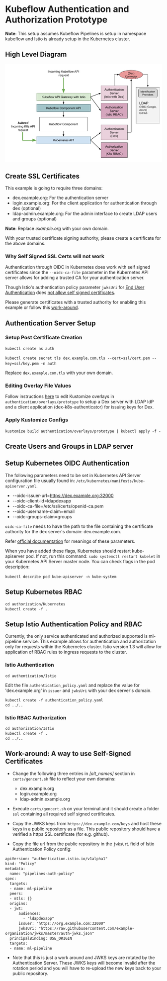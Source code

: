# Kubeflow Authentication and Authorization Prototype

**Note**: This setup assumes Kubeflow Pipelines is setup in namespace kubeflow and Istio is already setup in the Kubernetes cluster.

## High Level Diagram
![Authentication and Authorization in Kubeflow](assets/auth-istio.png)


## Create SSL Certificates

This example is going to require three domains:  
- dex.example.org: For the authentication server
- login.example.org: For the client application for authentication through dex (optional)
- ldap-admin.example.org: For the admin interface to create LDAP users and groups (optional)

**Note**: Replace *example.org* with your own domain.  

With your trusted certificate signing authority, please create a certificate for the above domains.

### Why Self Signed SSL Certs will not work

Authentication through OIDC in Kubernetes does work with self signed certificates since the `--oidc-ca-file` parameter in the Kubernetes API server allows for adding a trusted CA for your authentication server.

Though Istio's authentication policy parameter `jwksUri` for [End User Authentication](https://istio.io/docs/ops/security/end-user-auth/) does [not allow self signed certificates](https://github.com/istio/istio/issues/7290#issuecomment-420748056).

Please generate certificates with a trusted authority for enabling this example or follow this [work-around](#work-around-a-way-to-use-self-signed-certificates).

## Authentication Server Setup

### Setup Post Certificate Creation

`kubectl create ns auth`

`kubectl create secret tls dex.example.com.tls --cert=ssl/cert.pem --key=ssl/key.pem -n auth`

Replace `dex.example.com.tls` with your own domain.

### Editing Overlay File Values

Follow instructions [here](authentication/overlays/README.md) to edit Kustomize overlays in `authentication/overlays/prototype` to setup a Dex server with LDAP IdP and a client application (dex-k8s-authenticator) for issuing keys for Dex.

### Apply Kustomize Configs

`kustomize build authentication/overlays/prototype | kubectl apply -f -`

## Create Users and Groups in LDAP server

## Setup Kubernetes OIDC Authentication

The following parameters need to be set in Kubernetes API Server configuration file usually found in: `/etc/kubernetes/manifests/kube-apiserver.yaml`.

- --oidc-issuer-url=https://dex.example.org:32000
- --oidc-client-id=ldapdexapp
- --oidc-ca-file=/etc/ssl/certs/openid-ca.pem
- --oidc-username-claim=email
- --oidc-groups-claim=groups

`oidc-ca-file` needs to have the path to the file containing the certificate authority for the dex server's domain: dex.example.com.

Refer [official documentation](https://kubernetes.io/docs/reference/access-authn-authz/authentication/#configuring-the-api-server) for meanings of these parameters.

When you have added these flags, Kubernetes should restart kube-apiserver pod. If not, run this command: `sudo systemctl restart kubelet` in your Kubernetes API Server master node. You can check flags in the pod description:

`kubectl describe pod kube-apiserver -n kube-system`

## Setup Kubernetes RBAC

```
cd authorization/Kubernetes
kubectl create -f .
```

## Setup Istio Authentication Policy and RBAC

Currently, the only service authenticated and authorized supported is ml-pipeline service.
This example allows for authentication and authorization only for requests within the Kubernetes cluster. Istio version 1.3 will allow for application of RBAC rules to ingress requests to the cluster.

### Istio Authentication

```
cd authentication/Istio
```

Edit the file `authentication_policy.yaml` and replace the value for 'dex.example.org' in `issuer` and `jwksUri` with your dex server's domain.

```
kubectl create -f authentication_policy.yaml
cd ../..
```

### Istio RBAC Authorization
```
cd authorization/Istio
kubectl create -f .
cd ../..
```

## Work-around: A way to use Self-Signed Certificates

* Change the following three entries in *[alt_names]* section in `certs/gencert.sh` file to reflect your own domains:
  * dex.example.org
  * login.example.org
  * ldap-admin.example.org


* Execute `certs/gencert.sh` on your terminal and it should create a folder `ssl` containing all required self signed certificates.

* Copy the JWKS keys from `https://dex.example.com/keys` and host these keys in a public repository as a file. This public repository should have a verified a https SSL certificate (for e.g. github).

* Copy the file url from the public repository in the `jwksUri` field of Istio Authentication Policy config:

```
apiVersion: "authentication.istio.io/v1alpha1"
kind: "Policy"
metadata:
  name: "pipelines-auth-policy"
spec:
  targets:
  - name: ml-pipeline
  peers:
  - mtls: {}
  origins:
  - jwt:
      audiences:
        - "ldapdexapp"
      issuer: "https://org.example.com:32000"
      jwksUri: "https://raw.githubusercontent.com/example-organisation/jwks/master/auth-jwks.json"
  principalBinding: USE_ORIGIN
  targets:
  - name: ml-pipeline
```

* Note that this is just a work around and JWKS keys are rotated by the Authentication Server. These JWKS keys will become invalid after the rotation period and you will have to re-upload the new keys back to your public repository.
